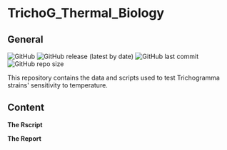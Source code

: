 # TrichoG_Thermal_Biology
## General
![GitHub](https://img.shields.io/github/license/qpetitjean/TrichoG_Thermal_Biology)
![GitHub release (latest by date)](https://img.shields.io/github/v/release/qpetitjean/TrichoG_Thermal_Biology)
![GitHub last commit](https://img.shields.io/github/last-commit/qpetitjean/TrichoG_Thermal_Biology)
![GitHub repo size](https://img.shields.io/github/repo-size/qpetitjean/TrichoG_Thermal_Biology)

This repository contains the data and scripts used to test Trichogramma strains' sensitivity to temperature. 

## Content

**The Rscript** 

**The Report** 
